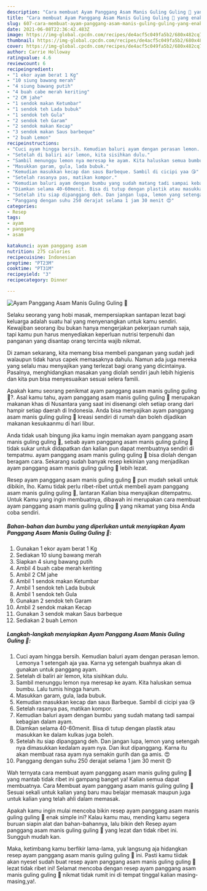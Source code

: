 ```yaml
---
description: "Cara membuat Ayam Panggang Asam Manis Guling Guling 🤣 yang enak Untuk Jualan"
title: "Cara membuat Ayam Panggang Asam Manis Guling Guling 🤣 yang enak Untuk Jualan"
slug: 607-cara-membuat-ayam-panggang-asam-manis-guling-guling-yang-enak-untuk-jualan
date: 2021-06-08T22:36:42.483Z
image: https://img-global.cpcdn.com/recipes/de4acf5c049fa5b2/680x482cq70/ayam-panggang-asam-manis-guling-guling-🤣-foto-resep-utama.jpg
thumbnail: https://img-global.cpcdn.com/recipes/de4acf5c049fa5b2/680x482cq70/ayam-panggang-asam-manis-guling-guling-🤣-foto-resep-utama.jpg
cover: https://img-global.cpcdn.com/recipes/de4acf5c049fa5b2/680x482cq70/ayam-panggang-asam-manis-guling-guling-🤣-foto-resep-utama.jpg
author: Carrie Holloway
ratingvalue: 4.6
reviewcount: 6
recipeingredient:
- "1 ekor ayam berat 1 Kg"
- "10 siung bawang merah"
- "4 siung bawang putih"
- "4 buah cabe merah keriting"
- "2 CM jahe"
- "1 sendok makan Ketumbar"
- "1 sendok teh Lada bubuk"
- "1 sendok teh Gula"
- "2 sendok teh Garam"
- "2 sendok makan Kecap"
- "3 sendok makan Saus barbeque"
- "2 buah Lemon"
recipeinstructions:
- "Cuci ayam hingga bersih. Kemudian baluri ayam dengan perasan lemon. Lemonya 1 setengah aja yaa. Karna yg setengah buahnya akan di gunakan untuk panggang ayam."
- "Setelah di baliri air lemon, kita sisihkan dulu."
- "Sambil menunggu lemon nya meresap ke ayam. Kita haluskan semua bumbu. Lalu tumis hingga harum."
- "Masukkan garam, gula, lada bubuk."
- "Kemudian masukkan kecap dan saus Barbeque. Sambil di cicipi yaa 😘"
- "Setelah rasanya pas, matikan kompor."
- "Kemudian baluri ayam dengan bumbu yang sudah matang tadi sampai kebagian dalam ayam."
- "Diamkan selama 40-60menit. Bisa di tutup dengan plastik atau masukkan ke dalam kulkas juga boleh."
- "Setelah itu siap dipanggang deh. Dan jangan lupa, lemon yang setengah nya dimasukkan kedalam ayam nya. Dan ikut dipanggang. Karna itu akan membuat rasa ayam nya semakin gurih dan ga amis. 😍"
- "Panggang dengan suhu 250 derajat selama 1 jam 30 menit 😍"
categories:
- Resep
tags:
- ayam
- panggang
- asam

katakunci: ayam panggang asam 
nutrition: 275 calories
recipecuisine: Indonesian
preptime: "PT23M"
cooktime: "PT31M"
recipeyield: "3"
recipecategory: Dinner

---
```



![Ayam Panggang Asam Manis Guling Guling 🤣](https://img-global.cpcdn.com/recipes/de4acf5c049fa5b2/680x482cq70/ayam-panggang-asam-manis-guling-guling-🤣-foto-resep-utama.jpg)

Selaku seorang yang hobi masak, mempersiapkan santapan lezat bagi keluarga adalah suatu hal yang menyenangkan untuk kamu sendiri. Kewajiban seorang ibu bukan hanya mengerjakan pekerjaan rumah saja, tapi kamu pun harus menyediakan keperluan nutrisi terpenuhi dan panganan yang disantap orang tercinta wajib nikmat.

Di zaman  sekarang, kita memang bisa membeli panganan yang sudah jadi walaupun tidak harus capek memasaknya dahulu. Namun ada juga mereka yang selalu mau menyajikan yang terlezat bagi orang yang dicintainya. Pasalnya, menghidangkan masakan yang diolah sendiri jauh lebih higienis dan kita pun bisa menyesuaikan sesuai selera famili. 



Apakah kamu seorang penikmat ayam panggang asam manis guling guling 🤣?. Asal kamu tahu, ayam panggang asam manis guling guling 🤣 merupakan makanan khas di Nusantara yang saat ini disenangi oleh setiap orang dari hampir setiap daerah di Indonesia. Anda bisa menyajikan ayam panggang asam manis guling guling 🤣 kreasi sendiri di rumah dan boleh dijadikan makanan kesukaanmu di hari libur.

Anda tidak usah bingung jika kamu ingin memakan ayam panggang asam manis guling guling 🤣, sebab ayam panggang asam manis guling guling 🤣 tidak sukar untuk didapatkan dan kalian pun dapat membuatnya sendiri di tempatmu. ayam panggang asam manis guling guling 🤣 bisa diolah dengan beragam cara. Sekarang sudah banyak resep kekinian yang menjadikan ayam panggang asam manis guling guling 🤣 lebih lezat.

Resep ayam panggang asam manis guling guling 🤣 pun mudah sekali untuk dibikin, lho. Kamu tidak perlu ribet-ribet untuk membeli ayam panggang asam manis guling guling 🤣, lantaran Kalian bisa menyajikan ditempatmu. Untuk Kamu yang ingin membuatnya, dibawah ini merupakan cara membuat ayam panggang asam manis guling guling 🤣 yang nikamat yang bisa Anda coba sendiri.

<!--inarticleads1-->

##### Bahan-bahan dan bumbu yang diperlukan untuk menyiapkan Ayam Panggang Asam Manis Guling Guling 🤣:

1. Gunakan 1 ekor ayam berat 1 Kg
1. Sediakan 10 siung bawang merah
1. Siapkan 4 siung bawang putih
1. Ambil 4 buah cabe merah keriting
1. Ambil 2 CM jahe
1. Ambil 1 sendok makan Ketumbar
1. Ambil 1 sendok teh Lada bubuk
1. Ambil 1 sendok teh Gula
1. Gunakan 2 sendok teh Garam
1. Ambil 2 sendok makan Kecap
1. Gunakan 3 sendok makan Saus barbeque
1. Sediakan 2 buah Lemon




<!--inarticleads2-->

##### Langkah-langkah menyiapkan Ayam Panggang Asam Manis Guling Guling 🤣:

1. Cuci ayam hingga bersih. Kemudian baluri ayam dengan perasan lemon. Lemonya 1 setengah aja yaa. Karna yg setengah buahnya akan di gunakan untuk panggang ayam.
1. Setelah di baliri air lemon, kita sisihkan dulu.
1. Sambil menunggu lemon nya meresap ke ayam. Kita haluskan semua bumbu. Lalu tumis hingga harum.
1. Masukkan garam, gula, lada bubuk.
1. Kemudian masukkan kecap dan saus Barbeque. Sambil di cicipi yaa 😘
1. Setelah rasanya pas, matikan kompor.
1. Kemudian baluri ayam dengan bumbu yang sudah matang tadi sampai kebagian dalam ayam.
1. Diamkan selama 40-60menit. Bisa di tutup dengan plastik atau masukkan ke dalam kulkas juga boleh.
1. Setelah itu siap dipanggang deh. Dan jangan lupa, lemon yang setengah nya dimasukkan kedalam ayam nya. Dan ikut dipanggang. Karna itu akan membuat rasa ayam nya semakin gurih dan ga amis. 😍
1. Panggang dengan suhu 250 derajat selama 1 jam 30 menit 😍




Wah ternyata cara membuat ayam panggang asam manis guling guling 🤣 yang mantab tidak ribet ini gampang banget ya! Kalian semua dapat membuatnya. Cara Membuat ayam panggang asam manis guling guling 🤣 Sesuai sekali untuk kalian yang baru mau belajar memasak maupun juga untuk kalian yang telah ahli dalam memasak.

Apakah kamu ingin mulai mencoba bikin resep ayam panggang asam manis guling guling 🤣 enak simple ini? Kalau kamu mau, mending kamu segera buruan siapin alat dan bahan-bahannya, lalu bikin deh Resep ayam panggang asam manis guling guling 🤣 yang lezat dan tidak ribet ini. Sungguh mudah kan. 

Maka, ketimbang kamu berfikir lama-lama, yuk langsung aja hidangkan resep ayam panggang asam manis guling guling 🤣 ini. Pasti kamu tiidak akan nyesel sudah buat resep ayam panggang asam manis guling guling 🤣 lezat tidak ribet ini! Selamat mencoba dengan resep ayam panggang asam manis guling guling 🤣 nikmat tidak rumit ini di tempat tinggal kalian masing-masing,ya!.

